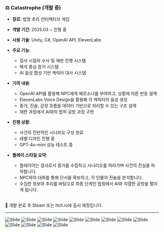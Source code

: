 ### ⚖️ Catastrophe (개발 중)

- **장르**: 법정 추리 인터랙티브 게임
- **개발 기간**: 2025.03 ~ 진행 중
- **사용 기술**: Unity, C#, OpenAI API, ElevenLabs
- **주요 기능**:
  - 검사 시점의 수사 및 재판 진행 시스템
  - 해석 중심 증거 시스템
  - AI 음성 합성 기반 캐릭터 대사 시스템

- **기여 내용**:
  - OpenAI API를 활용해 NPC에게 페르소나를 부여하고, 상황에 따른 반응 설계
  - ElevenLabs Voice Design을 활용해 각 캐릭터의 음성 생성
  - 증거, 진술, 감정 흐름을 데이터 기반으로 처리할 수 있는 구조 설계
  - 재판 과정에서 AI와의 법적 공방 과정 구현

- **진행 상황**:
  - 사건의 전반적인 시나리오 구성 완료
  - 레벨 디자인 진행 중
  - GPT-4o-mini 성능 테스트 중

- **플레이 스타일 요약**:
  - 플레이어는 검사로서 증거를 수집하고 시나리오를 따라가며 사건의 진실을 파악합니다.
  - NPC와의 대화를 통해 단서를 확보하고, 각 인물의 진술을 분석합니다.
  - 수집한 정보와 추리를 바탕으로 최종 단계인 법정에서 AI와 치열한 공방을 펼치게 됩니다.


<br>📌 개발 완료 후 Steam 또는 Itch.io에 출시 예정입니다.  

---

![Slide](./Images/Image1.png)
![Slide](./Images/Image2.png)
![Slide](./Images/Image3.png)
![Slide](./Images/Image4.png)
![Slide](./Images/Image5.png)
![Slide](./Images/Image6.png)
![Slide](./Images/Image7.png)
![Slide](./Images/Image8.png)
![Slide](./Images/Image9.png)
![Slide](./Images/Image10.png)
![Slide](./Images/Image11.png)
![Slide](./Images/Image12.png)
![Slide](./Images/Image13.png)
